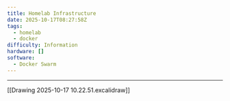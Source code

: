 ```yaml
---
title: Homelab Infrastructure
date: 2025-10-17T08:27:58Z
tags:
  - homelab
  - docker
difficulty: Information
hardware: []
software:
  - Docker Swarm
---
```

---
[[Drawing 2025-10-17 10.22.51.excalidraw]]